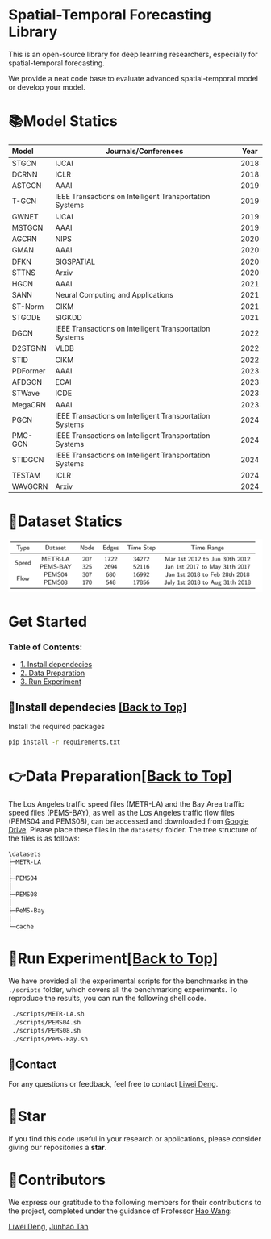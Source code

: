 # Spatial-Temporal Forecasting Library

This is an open-source library for deep learning researchers, especially for spatial-temporal forecasting.

We provide a neat code base to evaluate advanced spatial-temporal model or develop your model.



# 📚Model Statics 

| Model    | Journals/Conferences                                    | Year |
| :------- | ------------------------------------------------------- | ---- |
| STGCN    | IJCAI                                                   | 2018 |
| DCRNN    | ICLR                                                    | 2018 |
| ASTGCN   | AAAI                                                    | 2019 |
| T-GCN    | IEEE Transactions on Intelligent Transportation Systems | 2019 |
| GWNET    | IJCAI                                                   | 2019 |
| MSTGCN   | AAAI                                                    | 2019 |
| AGCRN    | NIPS                                                    | 2020 |
| GMAN     | AAAI                                                    | 2020 |
| DFKN     | SIGSPATIAL                                              | 2020 |
| STTNS    | Arxiv                                                   | 2020 |
| HGCN     | AAAI                                                    | 2021 |
| SANN     | Neural Computing and Applications                       | 2021 |
| ST-Norm  | CIKM                                                    | 2021 |
| STGODE   | SIGKDD                                                  | 2021 |
| DGCN     | IEEE Transactions on Intelligent Transportation Systems | 2022 |
| D2STGNN  | VLDB                                                    | 2022 |
| STID     | CIKM                                                    | 2022 |
| PDFormer | AAAI                                                    | 2023 |
| AFDGCN   | ECAI                                                    | 2023 |
| STWave   | ICDE                                                    | 2023 |
| MegaCRN  | AAAI                                                    | 2023 |
| PGCN     | IEEE Transactions on Intelligent Transportation Systems | 2024 |
| PMC-GCN  | IEEE Transactions on Intelligent Transportation Systems | 2024 |
| STIDGCN  | IEEE Transactions on Intelligent Transportation Systems | 2024 |
| TESTAM   | ICLR                                                    | 2024 |
| WAVGCRN  | Arxiv                                                   | 2024 |

# 🧾Dataset Statics

![Dataset](./image/Dataset.png)



# Get Started

<span id='all_catelogue'/>

### Table of Contents:

- <a href='#Install dependecies'>1. Install dependecies</a>
- <a href='#Data Preparation'>2. Data Preparation </a>
- <a href='#Run Experiment'>3. Run Experiment</a>

<span id='Install dependecies'/>

## 📝Install dependecies  <a href='#all_catelogue'>[Back to Top]</a>

Install the required packages

```bash
pip install -r requirements.txt
```

<span id='Data Preparation'/>

# 👉Data Preparation<a href='#all_catelogue'>[Back to Top]</a>

The Los Angeles traffic speed files (METR-LA) and the Bay Area traffic speed files (PEMS-BAY), as well as the Los Angeles traffic flow files (PEMS04 and PEMS08), can be accessed and downloaded from [Google Drive](https://drive.google.com/drive/folders/1lcv-QYH7nAk9ciGFOurSam6SJVWaW-lg?usp=sharing). Please place these files in the `datasets/` folder. The tree structure of the files is as follows:

```
\datasets
├─METR-LA
│
├─PEMS04
│
├─PEMS08
│
├─PeMS-Bay
│
└─cache
```

<span id='Run Experiment'/>

# 🚀Run Experiment<a href='#all_catelogue'>[Back to Top]</a>

We have provided all the experimental scripts for the benchmarks in the `./scripts` folder, which covers all the benchmarking experiments. To reproduce the results, you can run the following shell code.

```bash
 ./scripts/METR-LA.sh
 ./scripts/PEMS04.sh
 ./scripts/PEMS08.sh
 ./scripts/PeMS-Bay.sh
```



## 📧Contact

For any questions or feedback, feel free to contact [Liwei Deng](mailto:liweidengdavid@gmail.com).



# 🌟Star

If you find this code useful in your research or applications, please consider giving our repositories a **star**.



# 🤝Contributors

We express our gratitude to the following members for their contributions to the project, completed under the guidance of Professor [Hao Wang](https://tccofwang.github.io/index.html):

 [Liwei Deng](https://liweidengdavid.github.io/), [Junhao Tan](http://paradise2200.github.io)

